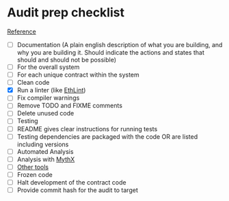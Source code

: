 # Audit prep checklist

[Reference](https://diligence.consensys.net/posts/2019/09/how-to-prepare-for-a-smart-contract-audit/)

- [ ] Documentation (A plain english description of what you are building, and why you are building it. Should indicate the actions and states that should and should not be possible)
 - [ ] For the overall system
 - [ ] For each unique contract within the system
- [ ] Clean code
 - [X] Run a linter (like [EthLint](https://www.ethlint.com/))
 - [ ] Fix compiler warnings
 - [ ] Remove TODO and FIXME comments
 - [ ] Delete unused code
- [ ] Testing
 - [ ] README gives clear instructions for running tests
 - [ ] Testing dependencies are packaged with the code OR are listed including versions
- [ ] Automated Analysis
 - [ ] Analysis with [MythX](https://mythx.io/)
 - [ ] [Other tools](https://consensys.github.io/smart-contract-best-practices/security_tools/)
- [ ] Frozen code
 - [ ] Halt development of the contract code
 - [ ] Provide commit hash for the audit to target
